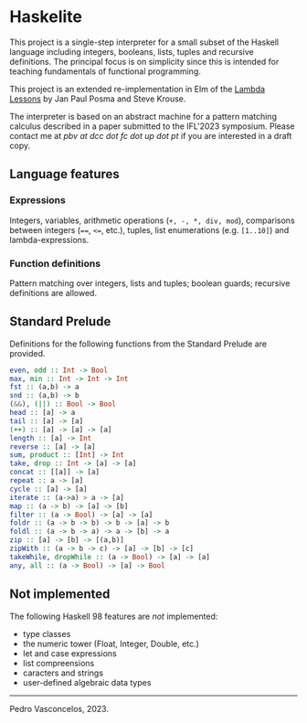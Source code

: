
# Haskelite

This project is a single-step interpreter for a small subset of the
Haskell language including integers, booleans, lists, tuples and
recursive definitions. The principal focus is on simplicity since this
is intended for teaching fundamentals of functional programming.

This project is an extended re-implementation in Elm of the [Lambda
Lessons](https://stevekrouse.com/hs.js/) by Jan Paul Posma and Steve Krouse.

The interpreter is based on an abstract machine for a
pattern matching calculus described in a
paper submitted to the IFL'2023 symposium.  Please contact me at
<em>pbv at dcc dot fc dot up dot pt</em> if you are interested in a
draft copy.

## Language features

### Expressions

Integers, variables, arithmetic operations (`+, -, *, div, mod`),
comparisons between integers (`==`, `<=`, etc.), tuples, list enumerations
(e.g. `[1..10]`) and lambda-expressions.

### Function definitions

Pattern matching over integers, lists and tuples; boolean guards; recursive
definitions are allowed.

## Standard Prelude

Definitions for the following functions from the Standard Prelude are provided.

~~~haskell
even, odd :: Int -> Bool
max, min :: Int -> Int -> Int
fst :: (a,b) -> a
snd :: (a,b) -> b
(&&), (||) :: Bool -> Bool
head :: [a] -> a
tail :: [a] -> [a]
(++) :: [a] -> [a] -> [a]
length :: [a] -> Int
reverse :: [a] -> [a]
sum, product :: [Int] -> Int
take, drop :: Int -> [a] -> [a]
concat :: [[a]] -> [a]
repeat :: a -> [a]
cycle :: [a] -> [a]
iterate :: (a->a) > a -> [a]
map :: (a -> b) -> [a] -> [b]
filter :: (a -> Bool) -> [a] -> [a]
foldr :: (a -> b -> b) -> b -> [a] -> b
foldl :: (a -> b -> a) -> a -> [b] -> a
zip :: [a] -> [b] -> [(a,b)]
zipWith :: (a -> b -> c) -> [a] -> [b] -> [c]
takeWhile, dropWhile :: (a -> Bool) -> [a] -> [a]
any, all :: (a -> Bool) -> [a] -> Bool
~~~

## Not implemented

The following Haskell 98 features are *not* implemented:

* type classes 
* the numeric tower (Float, Integer, Double, etc.)
* let and case expressions
* list compreensions
* caracters and strings
* user-defined algebraic data types

----

Pedro Vasconcelos, 2023.
